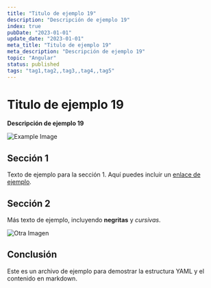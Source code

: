 ```yaml
---
title: "Titulo de ejemplo 19"
description: "Descripción de ejemplo 19"
index: true
pubDate: "2023-01-01"
update_date: "2023-01-01"
meta_title: "Titulo de ejemplo 19"
meta_description: "Descripción de ejemplo 19"
topic: "Angular"
status: published
tags: "tag1,tag2,,tag3,,tag4,,tag5"
---
```


# Titulo de ejemplo 19

**Descripción de ejemplo 19**

![Example Image](https://via.placeholder.com/150)

## Sección 1

Texto de ejemplo para la sección 1. Aquí puedes incluir un [enlace de ejemplo](https://example.com).

## Sección 2

Más texto de ejemplo, incluyendo **negritas** y *cursivas*. 

![Otra Imagen](https://via.placeholder.com/200)

## Conclusión

Este es un archivo de ejemplo para demostrar la estructura YAML y el contenido en markdown.
